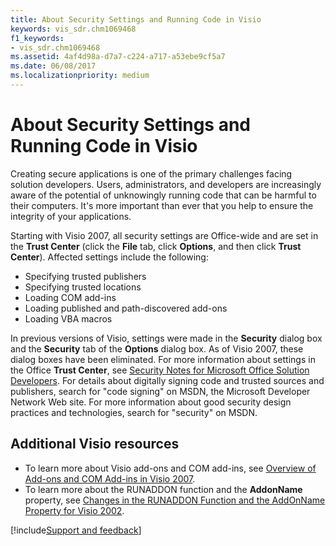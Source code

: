 ```yaml
---
title: About Security Settings and Running Code in Visio
keywords: vis_sdr.chm1069468
f1_keywords:
- vis_sdr.chm1069468
ms.assetid: 4af4d98a-d7a7-c224-a717-a53ebe9cf5a7
ms.date: 06/08/2017
ms.localizationpriority: medium
---
```



# About Security Settings and Running Code in Visio

 Creating secure applications is one of the primary challenges facing solution developers. Users, administrators, and developers are increasingly aware of the potential of unknowingly running code that can be harmful to their computers. It's more important than ever that you help to ensure the integrity of your applications.

Starting with Visio 2007, all security settings are Office-wide and are set in the **Trust Center** (click the **File** tab, click **Options**, and then click **Trust Center**). Affected settings include the following:

- Specifying trusted publishers
- Specifying trusted locations
- Loading COM add-ins
- Loading published and path-discovered add-ons
- Loading VBA macros

In previous versions of Visio, settings were made in the **Security** dialog box and the **Security** tab of the **Options** dialog box. As of Visio 2007, these dialog boxes have been eliminated.
For more information about settings in the Office **Trust Center**, see [Security Notes for Microsoft Office Solution Developers](../../Library-Reference/Concepts/security-notes-for-microsoft-office-solution-developers.md).
 For details about digitally signing code and trusted sources and publishers, search for "code signing" on MSDN, the Microsoft Developer Network Web site.
For more information about good security design practices and technologies, search for "security" on MSDN.

## Additional Visio resources

- To learn more about Visio add-ons and COM add-ins, see [Overview of Add-ons and COM Add-ins in Visio 2007](/previous-versions/office/developer/office-2007/bb851468(v=office.12)).
- To learn more about the RUNADDON function and the **AddonName** property, see [Changes in the RUNADDON Function and the AddOnName Property for Visio 2002](/previous-versions/office/developer/office-xp/aa140368(v=office.10)?redirectedfrom=MSDN).

[!include[Support and feedback](~/includes/feedback-boilerplate.md)]
